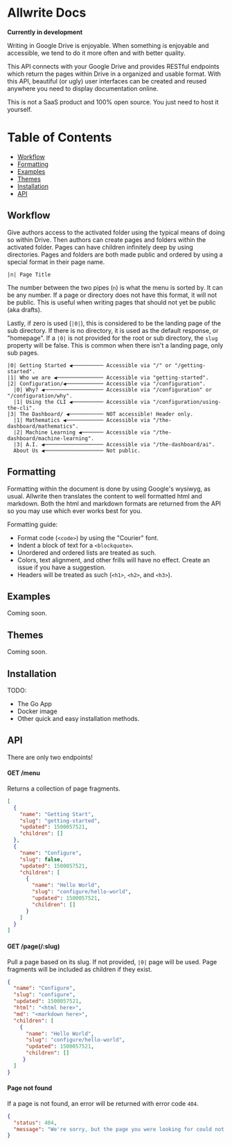# Allwrite Docs

**Currently in development**

Writing in Google Drive is enjoyable. When something is enjoyable and accessible, we tend to do it more often and with better quality.

This API connects with your Google Drive and provides RESTful endpoints which return the pages within Drive in a organized and usable format. With this API, beautiful (or ugly) user interfaces can be created and reused anywhere you need to display documentation online.

This is not a SaaS product and 100% open source. You just need to host it yourself.

# Table of Contents

* [Workflow](#workflow)
* [Formatting](#formatting)
* [Examples](#examples)
* [Themes](#themes)
* [Installation](#installation)
* [API](#api)

## Workflow

Give authors access to the activated folder using the typical means of doing so within Drive. Then authors can create pages and folders within the activated folder. Pages can have children infinitely deep by using directories. Pages and folders are both made public and ordered by using a special format in their page name.

```
|n| Page Title
```

The number between the two pipes (`n`) is what the menu is sorted by. It can be any number. If a page or directory does not have this format, it will not be public. This is useful when writing pages that should not yet be public (aka drafts).

Lastly, if zero is used (`|0|`), this is considered to be the landing page of the sub directory. If there is no directory, it is used as the default response, or "homepage". If a `|0|` is not provided for the root or sub directory, the `slug` property will be false. This is common when there isn't a landing page, only sub pages.

```
|0| Getting Started ◀────────── Accessible via "/" or "/getting-started".
|1| Who we are ◀─────────────── Accessible via "getting-started".
|2| Configuration/◀──────────── Accessible via "/configuration".
  |0| Why? ◀─────────────────── Accessible via "/configuration" or "/configuration/why".
  |1| Using the CLI ◀────────── Accessible via "/configuration/using-the-cli".
|3| The Dashboard/ ◀─────────── NOT accessible! Header only.
  |1| Mathematics ◀──────────── Accessible via "/the-dashboard/mathematics".
  |2| Machine Learning ◀─────── Accessible via "/the-dashboard/machine-learning".
  |3| A.I. ◀─────────────────── Accessible via "/the-dashboard/ai".
  About Us ◀─────────────────── Not public.
```

## Formatting

Formatting within the document is done by using Google's wysiwyg, as usual. Allwrite then translates the content to well formatted html and markdown. Both the html and markdown formats are returned from the API so you may use which ever works best for you.

Formatting guide:

* Format code (`<code>`) by using the "Courier" font.
* Indent a block of text for a `<blockquote>`.
* Unordered and ordered lists are treated as such.
* Colors, text alignment, and other frills will have no effect. Create an issue if you have a suggestion.
* Headers will be treated as such (`<h1>`, `<h2>`, and `<h3>`).

## Examples

Coming soon.

## Themes

Coming soon.

## Installation

TODO:

* The Go App
* Docker image
* Other quick and easy installation methods.

## API

There are only two endpoints!

#### GET /menu

Returns a collection of page fragments.

```json
[
  {
    "name": "Getting Start",
    "slug": "getting-started",
    "updated": 1500057521,
    "children": []
  },
  {
    "name": "Configure",
    "slug": false,
    "updated": 1500057521,
    "children": [
      {
        "name": "Hello World",
        "slug": "configure/hello-world",
        "updated": 1500057521,
        "children": []
      }
    ]
  }
]
```

#### GET /page(/:slug)

Pull a page based on its slug. If not provided, `|0|` page will be used. Page fragments will be included as children if they exist.

```json
{
  "name": "Configure",
  "slug": "configure",
  "updated": 1500057521,
  "html": "<html here>",
  "md": "<markdown here>",
  "children": [
    {
      "name": "Hello World",
      "slug": "configure/hello-world",
      "updated": 1500057521,
      "children": []
     }
  ]
}
```

#### Page not found

If a page is not found, an error will be returned with error code `404`.

```json
{
  "status": 404,
  "message": "We're sorry, but the page you were looking for could not be found."
}
```
